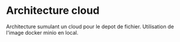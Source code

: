 
# Architecture cloud

Architecture sumulant un cloud pour le depot de fichier.
Utilisation de l'image docker minio en local.